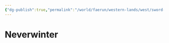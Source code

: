 ```yaml
---
{"dg-publish":true,"permalink":"/world/faerun/western-lands/west/sword-coast/neverwinter/neverwinter/"}
---
```



# Neverwinter